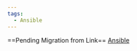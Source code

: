 ```yaml
---
tags:
  - Ansible
---
```


==Pending Migration from Link==
[Ansible](https://github.com/hectorproko/Ansible) 